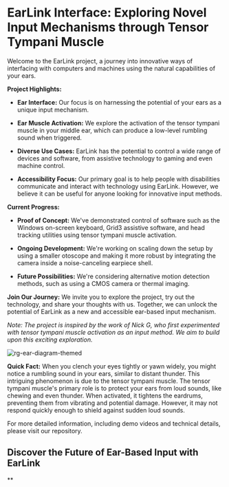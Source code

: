 # EarLink Interface: Exploring Novel Input Mechanisms through Tensor Tympani Muscle



Welcome to the EarLink project, a journey into innovative ways of interfacing with computers and machines using the natural capabilities of your ears.

**Project Highlights:**
- **Ear Interface:** Our focus is on harnessing the potential of your ears as a unique input mechanism.

- **Ear Muscle Activation:** We explore the activation of the tensor tympani muscle in your middle ear, which can produce a low-level rumbling sound when triggered.

- **Diverse Use Cases:** EarLink has the potential to control a wide range of devices and software, from assistive technology to gaming and even machine control.

- **Accessibility Focus:** Our primary goal is to help people with disabilities communicate and interact with technology using EarLink. However, we believe it can be useful for anyone looking for innovative input methods.

**Current Progress:**
- **Proof of Concept:** We've demonstrated control of software such as the Windows on-screen keyboard, Grid3 assistive software, and head tracking utilities using tensor tympani muscle activation.

- **Ongoing Development:** We're working on scaling down the setup by using a smaller otoscope and making it more robust by integrating the camera inside a noise-canceling earpiece shell.

- **Future Possibilities:** We're considering alternative motion detection methods, such as using a CMOS camera or thermal imaging.

**Join Our Journey:** We invite you to explore the project, try out the technology, and share your thoughts with us. Together, we can unlock the potential of EarLink as a new and accessible ear-based input mechanism.

*Note: The project is inspired by the work of Nick G, who first experimented with tensor tympani muscle activation as an input method. We aim to build upon this exciting exploration.*

![rg-ear-diagram-themed](https://github.com/QC20/tensor-tympani-interface/assets/36644388/f4fe68ec-5cff-4414-b501-1c7d82227a85)

**Quick Fact:** When you clench your eyes tightly or yawn widely, you might notice a rumbling sound in your ears, similar to distant thunder. This intriguing phenomenon is due to the tensor tympani muscle. The tensor tympani muscle's primary role is to protect your ears from loud sounds, like chewing and even thunder. When activated, it tightens the eardrums, preventing them from vibrating and potential damage. However, it may not respond quickly enough to shield against sudden loud sounds.

For more detailed information, including demo videos and technical details, please visit our repository.

## Discover the Future of Ear-Based Input with EarLink
**
